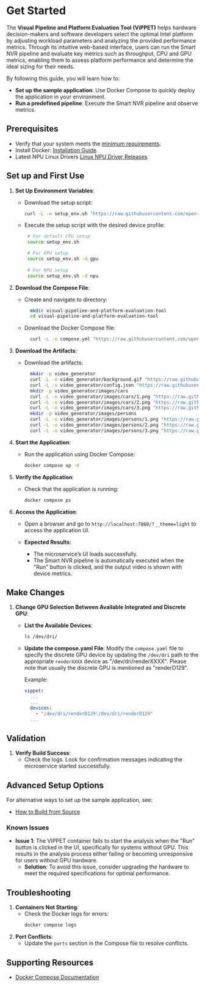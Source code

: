 # Get Started

The **Visual Pipeline and Platform Evaluation Tool (ViPPET)** helps hardware decision-makers and software developers select the optimal Intel platform by adjusting workload parameters and analyzing the provided performance metrics. Through its intuitive web-based interface, users can run the Smart NVR pipeline and evaluate key metrics such as throughput, CPU and GPU metrics, enabling them to assess platform performance and determine the ideal sizing for their needs.

By following this guide, you will learn how to:
- **Set up the sample application**: Use Docker Compose to quickly deploy the application in your environment.
- **Run a predefined pipeline**: Execute the Smart NVR pipeline and observe metrics.


## Prerequisites
- Verify that your system meets the [minimum requirements](./system-requirements.md).
- Install Docker: [Installation Guide](https://docs.docker.com/get-docker/).
- Latest NPU Linux Drivers [Linux NPU Driver Releases](https://github.com/intel/linux-npu-driver/releases).


## Set up and First Use

1. **Set Up Environment Variables**:
    - Download the setup script:
      ```bash
      curl -L -o setup_env.sh "https://raw.githubusercontent.com/open-edge-platform/edge-ai-libraries/refs/heads/main/tools/visual-pipeline-and-platform-evaluation-tool/setup_env.sh"
      ```
    - Execute the setup script with the desired device profile:
      ```bash
       # For default CPU setup
       source setup_env.sh

       # For GPU setup
       source setup_env.sh -d gpu
     
       # For NPU setup
       source setup_env.sh -d npu
      ```
      
2. **Download the Compose File**:
    - Create and navigate to directory:
      ```bash
        mkdir visual-pipeline-and-platform-evaluation-tool
        cd visual-pipeline-and-platform-evaluation-tool
      ```
    - Download the Docker Compose file:
      ```bash
        curl -L -o compose.yml "https://raw.githubusercontent.com/open-edge-platform/edge-ai-libraries/refs/heads/main/tools/visual-pipeline-and-platform-evaluation-tool/compose/compose-linux-v1.0.0/compose.yml"
      ```

3. **Download the Artifacts**:
    - Download the artifacts:
      ```bash
        mkdir -p video_generator
        curl -L -o video_generator/background.gif "https://raw.githubusercontent.com/open-edge-platform/edge-ai-libraries/refs/heads/main/tools/visual-pipeline-and-platform-evaluation-tool/video_generator/background.gif"
        curl -L -o video_generator/config.json "https://raw.githubusercontent.com/open-edge-platform/edge-ai-libraries/refs/heads/main/tools/visual-pipeline-and-platform-evaluation-tool/video_generator/config.json"
        mkdir -p video_generator/images/cars
        curl -L -o video_generator/images/cars/1.png "https://raw.githubusercontent.com/open-edge-platform/edge-ai-libraries/refs/heads/main/tools/visual-pipeline-and-platform-evaluation-tool/video_generator/images/cars/1.png"
        curl -L -o video_generator/images/cars/2.png "https://raw.githubusercontent.com/open-edge-platform/edge-ai-libraries/refs/heads/main/tools/visual-pipeline-and-platform-evaluation-tool/video_generator/images/cars/2.png"
        curl -L -o video_generator/images/cars/3.png "https://raw.githubusercontent.com/open-edge-platform/edge-ai-libraries/refs/heads/main/tools/visual-pipeline-and-platform-evaluation-tool/video_generator/images/cars/3.png"
        mkdir -p video_generator/images/persons
        curl -L -o video_generator/images/persons/1.png "https://raw.githubusercontent.com/open-edge-platform/edge-ai-libraries/refs/heads/main/tools/visual-pipeline-and-platform-evaluation-tool/video_generator/images/persons/1.png"
        curl -L -o video_generator/images/persons/2.png "https://raw.githubusercontent.com/open-edge-platform/edge-ai-libraries/refs/heads/main/tools/visual-pipeline-and-platform-evaluation-tool/video_generator/images/persons/2.png"
        curl -L -o video_generator/images/persons/3.png "https://raw.githubusercontent.com/open-edge-platform/edge-ai-libraries/refs/heads/main/tools/visual-pipeline-and-platform-evaluation-tool/video_generator/images/persons/3.png"
      ```

4. **Start the Application**:
    - Run the application using Docker Compose:
      ```bash
      docker compose up -d
      ```

5. **Verify the Application**:
    - Check that the application is running:
      ```bash
      docker compose ps
      ```

6. **Access the Application**:
    - Open a browser and go to `http://localhost:7860/?__theme=light` to access the application UI.

    - **Expected Results**:
      - The microservice’s UI loads successfully.
      - The Smart NVR pipeline is automatically executed when the "Run" button is clicked, and the output video is shown with device metrics.

## Make Changes

1. **Change GPU Selection Between Available Integrated and Discrete GPU**:

    - **List the Available Devices**:
      ```bash
      ls /dev/dri/
      ```

    - **Update the compose.yaml File**:
      Modify the `compose.yaml` file to specify the discrete GPU device by updating the `/dev/dri` path to the appropriate `renderXXXX` device as "/dev/dri/renderXXXX". Please note that usually the discrete GPU is mentioned as "renderD129". 

      Example:
      ```yaml
      vippet:
        ...
        ...
        devices:
          - "/dev/dri/renderD129:/dev/dri/renderD129"
        ...
      ```

## Validation

1. **Verify Build Success**:
   - Check the logs. Look for confirmation messages indicating the microservice started successfully.

## Advanced Setup Options

For alternative ways to set up the sample application, see:

- [How to Build from Source](./how-to-build-source.md)

### Known Issues

- **Issue 1**: The VIPPET container fails to start the analysis when the "Run" button is clicked in the UI, specifically for systems without GPU. This results in the analysis process either failing or becoming unresponsive for users without GPU hardware.
  - **Solution**: To avoid this issue, consider upgrading the hardware to meet the required specifications for optimal performance.

## Troubleshooting

1. **Containers Not Starting**:
   - Check the Docker logs for errors:
     ```bash
     docker compose logs
     ```
2. **Port Conflicts**:
   - Update the `ports` section in the Compose file to resolve conflicts.


## Supporting Resources
- [Docker Compose Documentation](https://docs.docker.com/compose/)

